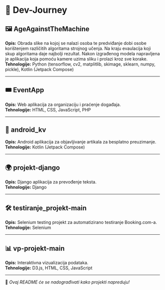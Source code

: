 # 📂 Dev-Journey

## 🖼 AgeAgainstTheMachine
**Opis:** Obrada slike na kojoj se nalazi osoba te predviđanje dobi osobe korištenjem različitih algoritama strojnog učenja. Na kraju evaulacija koji skup algoritama daje najbolji rezultat. Nakon izgrađenog modela napravljena je aplikacija koja pomoću kamere uzima sliku i prolazi kroz sve korake.
**Tehnologije:** Python (tensorflow, cv2, matplitlib, skimage, sklearn, numpy, pickle), Kotlin (Jetpack Compose)

---

## 🎟 EventApp
**Opis:** Web aplikacija za organizaciju i praćenje događaja.  
**Tehnologije:** HTML, CSS, JavaScript, PHP  

---

## 📱 android_kv
**Opis:** Android aplikacija za objavljivanje artikala za besplatno preuzimanje.  
**Tehnologije:** Kotlin (Jetpack Compose)   

---

## 🌍 projekt-django
**Opis:** Django aplikacija za prevođenje teksta.  
**Tehnologije:** Django  

---

## 🛠 testiranje_projekt-main
**Opis:** Selenium testing projekt za automatizirano testiranje Booking.com-a.  
**Tehnologije:** Selenium  

---

## 📊 vp-projekt-main
**Opis:** Interaktivna vizualizacija podataka.  
**Tehnologije:** D3.js, HTML, CSS, JavaScript  

---

📝 *Ovaj README će se nadograđivati kako projekti napreduju!*